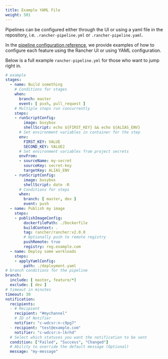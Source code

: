 ```yaml
---
title: Example YAML File
weight: 501
---
```


Pipelines can be configured either through the UI or using a yaml file in the repository, i.e. `.rancher-pipeline.yml` or `.rancher-pipeline.yaml`.

In the [pipeline configuration reference]({{<baseurl>}}/rancher/v2.6/en/pipelines/config), we provide examples of how to configure each feature using the Rancher UI or using YAML configuration.

Below is a full example `rancher-pipeline.yml` for those who want to jump right in.

```yaml
# example
stages:
  - name: Build something
    # Conditions for stages
    when:
      branch: master
      event: [ push, pull_request ]
    # Multiple steps run concurrently
    steps:
    - runScriptConfig:
        image: busybox
        shellScript: echo ${FIRST_KEY} && echo ${ALIAS_ENV}
      # Set environment variables in container for the step
      env:
        FIRST_KEY: VALUE
        SECOND_KEY: VALUE2
      # Set environment variables from project secrets
      envFrom:
      - sourceName: my-secret
        sourceKey: secret-key
        targetKey: ALIAS_ENV
    - runScriptConfig:
        image: busybox
        shellScript: date -R
      # Conditions for steps
      when:
        branch: [ master, dev ]
        event: push
  - name: Publish my image
    steps:
    - publishImageConfig:
        dockerfilePath: ./Dockerfile
        buildContext: .
        tag: rancher/rancher:v2.0.0
        # Optionally push to remote registry
        pushRemote: true
        registry: reg.example.com
  - name: Deploy some workloads
    steps:
    - applyYamlConfig:
        path: ./deployment.yaml
# branch conditions for the pipeline
branch:
  include: [ master, feature/*]
  exclude: [ dev ]
# timeout in minutes
timeout: 30
notification:
  recipients:
  - # Recipient
    recipient: "#mychannel"
    # ID of Notifier
    notifier: "c-wdcsr:n-c9pg7"
  - recipient: "test@example.com"
    notifier: "c-wdcsr:n-lkrhd"
  # Select which statuses you want the notification to be sent  
  condition: ["Failed", "Success", "Changed"]
  # Ability to override the default message (Optional)
  message: "my-message"
```
